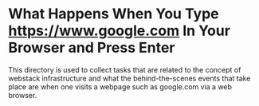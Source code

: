 # What Happens When You Type https://www.google.com In Your Browser and Press Enter

This directory is used to collect tasks that are related to the concept of webstack infrastructure and what the behind-the-scenes events that take place are when one visits a webpage such as google.com via a web browser.
